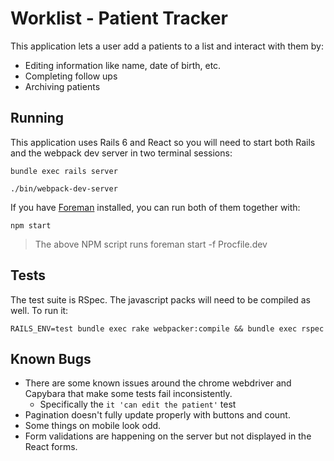 # Worklist - Patient Tracker

This application lets a user add a patients to a list and interact with them by:

* Editing information like name, date of birth, etc.
* Completing follow ups
* Archiving patients

## Running

This application uses Rails 6 and React so you will need to start both Rails and the webpack dev server in two terminal sessions:

```
bundle exec rails server
```

```
./bin/webpack-dev-server
```

If you have [Foreman](https://github.com/ddollar/foreman) installed, you can run both of them together with:

```
npm start
```

> The above NPM script runs foreman start -f Procfile.dev

## Tests

The test suite is RSpec. The javascript packs will need to be compiled as well. To run it:

```
RAILS_ENV=test bundle exec rake webpacker:compile && bundle exec rspec
```

## Known Bugs

* There are some known issues around the chrome webdriver and Capybara that make some tests fail inconsistently.
  * Specifically the `it 'can edit the patient'` test
* Pagination doesn't fully update properly with buttons and count.
* Some things on mobile look odd.
* Form validations are happening on the server but not displayed in the React forms.
